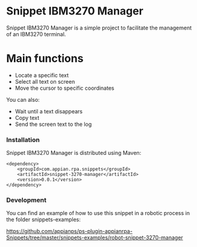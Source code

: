 # Snippet IBM3270 Manager

Snippet IBM3270 Manager is a simple project to facilitate the management of an IBM3270 terminal.

# Main functions

  - Locate a specific text 
  - Select all text on screen
  - Move the cursor to specific coordinates
  

You can also:
  - Wait until a text disappears
  - Copy text
  - Send the screen text to the log

### Installation

Snippet IBM3270 Manager is distributed using Maven:
```
<dependency>
	<groupId>com.appian.rpa.snippets</groupId>
	<artifactId>snippet-3270-manager</artifactId>
	<version>0.0.1</version>
</dependency>
```

### Development
You can find an example of how to use this snippet in a robotic process in the folder snippets-examples:

https://github.com/appianps/ps-plugin-appianrpa-Snippets/tree/master/snippets-examples/robot-snippet-3270-manager




